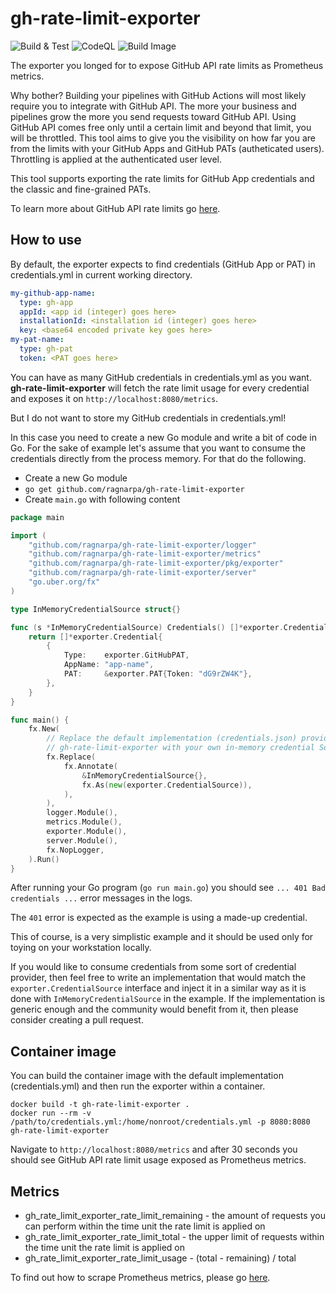 # gh-rate-limit-exporter

![Build & Test](https://github.com/ragnarpa/gh-rate-limit-exporter/actions/workflows/build-and-test.yml/badge.svg?branch=main&event=push)
![CodeQL](https://github.com/ragnarpa/gh-rate-limit-exporter/actions/workflows/codeql.yml/badge.svg?branch=main&event=push)
![Build Image](https://github.com/ragnarpa/gh-rate-limit-exporter/actions/workflows/build-container-image.yml/badge.svg)

The exporter you longed for to expose GitHub API rate limits as Prometheus metrics.

Why bother? Building your pipelines with GitHub Actions will most likely require you to integrate with GitHub API. The more your business and pipelines grow the more you send requests toward GitHub API. Using GitHub API comes free only until a certain limit and beyond that limit, you will be throttled. This tool aims to give you the visibility on how far you are from the limits with your GitHub Apps and GitHub PATs (autheticated users). Throttling is applied at the authenticated user level.

This tool supports exporting the rate limits for GitHub App credentials and the classic and fine-grained PATs.

To learn more about GitHub API rate limits go [here](https://docs.github.com/en/rest/overview/resources-in-the-rest-api?apiVersion=2022-11-28#rate-limiting).

## How to use

By default, the exporter expects to find credentials (GitHub App or PAT) in credentials.yml in current working directory.

```yaml
my-github-app-name:
  type: gh-app
  appId: <app id (integer) goes here>
  installationId: <installation id (integer) goes here>
  key: <base64 encoded private key goes here>
my-pat-name:
  type: gh-pat
  token: <PAT goes here>
```

You can have as many GitHub credentials in credentials.yml as you want. **gh-rate-limit-exporter** will fetch the rate limit usage for every credential and exposes it on `http://localhost:8080/metrics`.

But I do not want to store my GitHub credentials in credentials.yml!

In this case you need to create a new Go module and write a bit of code in Go. For the sake of example let's assume that you want to consume the credentials directly from the process memory. For that do the following.

- Create a new Go module
- `go get github.com/ragnarpa/gh-rate-limit-exporter`
- Create `main.go` with following content

```go
package main

import (
	"github.com/ragnarpa/gh-rate-limit-exporter/logger"
	"github.com/ragnarpa/gh-rate-limit-exporter/metrics"
	"github.com/ragnarpa/gh-rate-limit-exporter/pkg/exporter"
	"github.com/ragnarpa/gh-rate-limit-exporter/server"
	"go.uber.org/fx"
)

type InMemoryCredentialSource struct{}

func (s *InMemoryCredentialSource) Credentials() []*exporter.Credential {
	return []*exporter.Credential{
		{
			Type:    exporter.GitHubPAT,
			AppName: "app-name",
			PAT:     &exporter.PAT{Token: "dG9rZW4K"},
		},
	}
}

func main() {
	fx.New(
		// Replace the default implementation (credentials.json) provided by
		// gh-rate-limit-exporter with your own in-memory credential Source.
		fx.Replace(
			fx.Annotate(
				&InMemoryCredentialSource{},
				fx.As(new(exporter.CredentialSource)),
			),
		),
		logger.Module(),
		metrics.Module(),
		exporter.Module(),
		server.Module(),
		fx.NopLogger,
	).Run()
}
```

After running your Go program (`go run main.go`) you should see `... 401 Bad credentials ...` error messages in the logs.

The `401` error is expected as the example is using a made-up credential.

This of course, is a very simplistic example and it should be used only for toying on your workstation locally.

If you would like to consume credentials from some sort of credential provider, then feel free to write an implementation that would match the `exporter.CredentialSource` interface and inject it in a similar way as it is done with `InMemoryCredentialSource` in the example. If the implementation is generic enough and the community would benefit from it, then please consider creating a pull request.

## Container image

You can build the container image with the default implementation (credentials.yml) and then run the exporter within a container.

```shell
docker build -t gh-rate-limit-exporter .
docker run --rm -v /path/to/credentials.yml:/home/nonroot/credentials.yml -p 8080:8080 gh-rate-limit-exporter 
```

Navigate to `http://localhost:8080/metrics` and after 30 seconds you should see GitHub API rate limit usage exposed as Prometheus metrics.

## Metrics

- gh_rate_limit_exporter_rate_limit_remaining - the amount of requests you can perform within the time unit the rate limit is applied on
- gh_rate_limit_exporter_rate_limit_total - the upper limit of requests within the time unit the rate limit is applied on
- gh_rate_limit_exporter_rate_limit_usage - (total - remaining) / total

To find out how to scrape Prometheus metrics, please go [here](https://prometheus.io/docs/prometheus/latest/getting_started/).